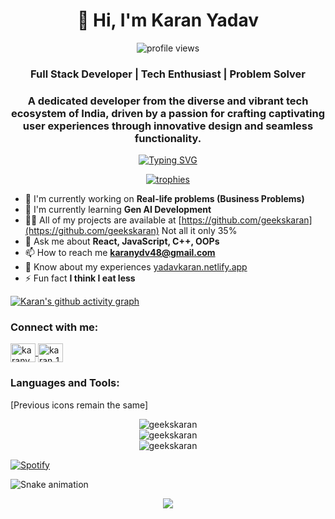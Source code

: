 <!-- Header with Profile Views -->
<h1 align="center">👋 Hi, I'm Karan Yadav</h1>
<p align="center">
  <img src="https://komarev.com/ghpvc/?username=geekskaran&label=Profile%20views&color=0e75b6&style=flat" alt="profile views" />
</p>

<h3 align="center">Full Stack Developer | Tech Enthusiast | Problem Solver </h3>

<h3 align="center">A dedicated developer from the diverse and vibrant tech ecosystem of India, driven by a passion for crafting captivating user experiences through innovative design and seamless functionality.</h3>

<!-- Typing SVG - Add dynamic text effect -->
<p align="center">
  <a href="https://git.io/typing-svg"><img src="https://readme-typing-svg.demolab.com?font=Fira+Code&pause=1000&random=false&width=435&lines=Frontend+Developer;Tech+Enthusiast;Problem+Solver;Open+Source+Contributor" alt="Typing SVG" /></a>
</p>

<!-- Trophy Display -->
<p align="center">
  <a href="https://github.com/ryo-ma/github-profile-trophy">
    <img src="https://github-profile-trophy.vercel.app/?username=geekskaran&theme=darkhub&no-frame=true&no-bg=false&margin-w=4" alt="trophies"/>
  </a>
</p>

<!-- About Me Section with Cool Badges -->
- 🔭 I'm currently working on **Real-life problems (Business Problems)**
- 🌱 I'm currently learning **Gen AI Development**
- 👨‍💻 All of my projects are available at [https://github.com/geekskaran](https://github.com/geekskaran) Not all it only  35%
- 💬 Ask me about **React, JavaScript, C++, OOPs**
- 📫 How to reach me **karanydv48@gmail.com**
- 📄 Know about my experiences [yadavkaran.netlify.app](yadavkaran.netlify.app)
- ⚡ Fun fact **I think I eat less**

<!-- Activity Graph -->
[![Karan's github activity graph](https://github-readme-activity-graph.vercel.app/graph?username=geekskaran&theme=react-dark)](https://github.com/ashutosh00710/github-readme-activity-graph)

<h3 align="left">Connect with me:</h3>
<p align="left">
  <a href="https://linkedin.com/in/karanydv" target="blank">
    <img align="center" src="https://raw.githubusercontent.com/rahuldkjain/github-profile-readme-generator/master/src/images/icons/Social/linked-in-alt.svg" alt="karanydv" height="30" width="40" />
  </a>
  <a href="https://instagram.com/karan_16v" target="blank">
    <img align="center" src="https://raw.githubusercontent.com/rahuldkjain/github-profile-readme-generator/master/src/images/icons/Social/instagram.svg" alt="karan_16v" height="30" width="40" />
  </a>
</p>

<!-- Skill Badges -->
<h3 align="left">Languages and Tools:</h3>
<p align="left" margin="10px">
  <!-- Your existing tools and languages section -->
  [Previous icons remain the same]
</p>

<!-- GitHub Stats with Enhanced Styling -->
<div align="center">
  <img src="https://github-readme-stats.vercel.app/api/top-langs?username=geekskaran&show_icons=true&locale=en&layout=compact&theme=tokyonight" alt="geekskaran" />
</div>

<div align="center">
  <img src="https://github-readme-stats.vercel.app/api?username=geekskaran&show_icons=true&locale=en&theme=tokyonight" alt="geekskaran" />
</div>

<div align="center">
  <img src="https://github-readme-streak-stats.herokuapp.com/?user=geekskaran&theme=tokyonight" alt="geekskaran" />
</div>

<!-- Spotify Now Playing -->
[![Spotify](https://novatorem-nu-seven.vercel.app/api/spotify)](https://open.spotify.com/user/YOUR_SPOTIFY_USER_ID)

<!-- Snake Animation -->
![Snake animation](https://github.com/geekskaran/geekskaran/blob/output/github-contribution-grid-snake.svg)

<!-- Footer -->
<p align="center">
  <img src="https://capsule-render.vercel.app/api?type=waving&color=gradient&height=100&section=footer"/>
</p>
